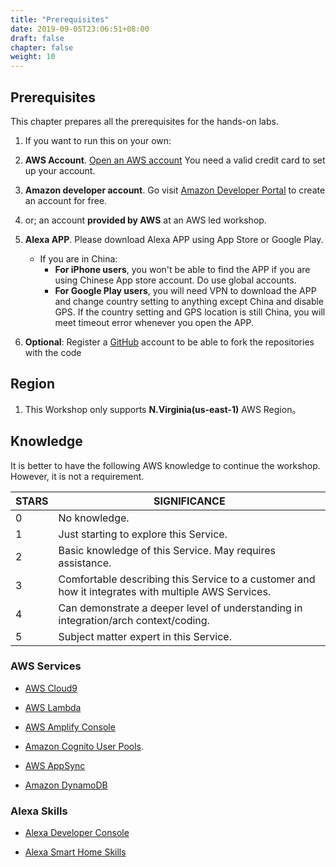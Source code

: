 ```yaml
---
title: "Prerequisites"
date: 2019-09-05T23:06:51+08:00
draft: false
chapter: false
weight: 10
---
```


##	Prerequisites
This chapter prepares all the prerequisites for the hands-on labs.

1. If you want to run this on your own:
  1. **AWS Account**. [Open an AWS account](https://aws.amazon.com)
You need a valid credit card to set up your account. 

  1. **Amazon developer account**. Go visit [Amazon Developer Portal](https://developer.amazon.com/) 
to create an account for free.

1. or; an account **provided by AWS** at an AWS led workshop.

1. **Alexa APP**. Please download Alexa APP using App Store or Google Play. 

   * If you are in China:
        - **For iPhone users**, you won't be able to find the APP if you are using Chinese App store account. Do use 
        global accounts.
        - **For Google Play users**, you will need VPN to download the APP and change country setting to anything except 
        China and disable GPS. If the country setting and GPS location is still China, you will meet 
        timeout error whenever you open the APP. 

1. **Optional**: Register a [GitHub](https://github.com/) account to be able to fork the repositories with the code

## Region

1. This Workshop only supports **N.Virginia(us-east-1)** AWS Region。

## Knowledge

It is better to have the following AWS knowledge to continue the workshop. However, it is not a requirement.

| STARS | SIGNIFICANCE                                                 |
| ----- | ------------------------------------------------------------ |
| 0     | No knowledge.                                                |
| 1     | Just starting to explore this Service. |
| 2     | Basic knowledge of this Service. May requires assistance. |
| 3     | Comfortable describing this Service to a customer and how it integrates with multiple AWS Services. |
| 4     | Can demonstrate a deeper level of understanding in integration/arch context/coding. |
| 5     | Subject matter expert in this Service. |


### AWS Services

* [AWS Cloud9](https://aws.amazon.com/cloud9/) <i class="fas fa-star"></i>

* [AWS Lambda](https://aws.amazon.com/lambda/) <i class="fas fa-star"></i>

* [AWS Amplify Console](https://aws.amazon.com/amplify/console/)

* [Amazon Cognito User Pools](https://docs.aws.amazon.com/cognito/latest/developerguide/cognito-user-identity-pools.html). <i class="fas fa-star"></i>

* [AWS AppSync](https://aws.amazon.com/appsync/)

* [Amazon DynamoDB](https://aws.amazon.com/dynamodb/) <i class="fas fa-star"></i>

### Alexa Skills

* [Alexa Developer Console](https://developer.amazon.com/en-US/alexa/)

* [Alexa Smart Home Skills](https://developer.amazon.com/docs/smarthome/understand-the-smart-home-skill-api.html)

